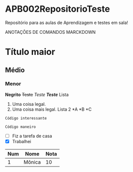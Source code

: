 # APB002RepositorioTeste
Repositório para as aulas de Aprendizagem e testes em sala!

ANOTAÇÕES DE COMANDOS MARCKDOWN
# Título maior
## Médio
### Menor
**Negrito**
~~Teste~~
_Teste_
_**Teste**_
Lista
1. Uma coisa legal.
2. Uma coisa mais legal.
Lista 2
*A
*B
*C

`Código interessante`

```
Código maneiro
```

-[ ] Fiz a tarefa de casa
-[x] Trabalhei

Num|Nome|Nota
---|---|---|
1| Mônica|10
